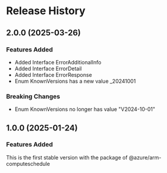 # Release History
    
## 2.0.0 (2025-03-26)
    
### Features Added

  - Added Interface ErrorAdditionalInfo
  - Added Interface ErrorDetail
  - Added Interface ErrorResponse
  - Enum KnownVersions has a new value _20241001

### Breaking Changes

  - Enum KnownVersions no longer has value "V2024-10-01"
    
    
## 1.0.0 (2025-01-24)

### Features Added

This is the first stable version with the package of @azure/arm-computeschedule
